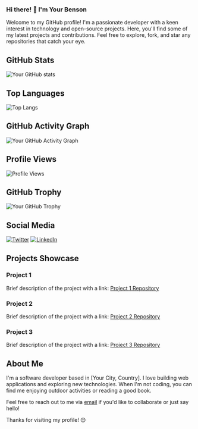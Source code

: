 
<!--
**Bensonqjy/Bensonqjy** is a ✨ _special_ ✨ repository because its `README.md` (this file) appears on your GitHub profile.

Here are some ideas to get you started:

- 🔭 I’m currently working on ...
- 🌱 I’m currently learning ...
- 👯 I’m looking to collaborate on ...
- 🤔 I’m looking for help with ...
- 💬 Ask me about ...
- 📫 How to reach me: ...
- 😄 Pronouns: ...
- ⚡ Fun fact: ...
-->
### Hi there! 👋 I'm Your Benson

Welcome to my GitHub profile! I'm a passionate developer with a keen interest in technology and open-source projects. Here, you'll find some of my latest projects and contributions. Feel free to explore, fork, and star any repositories that catch your eye.

## GitHub Stats

![Your GitHub stats](https://github-readme-stats.vercel.app/api?username=yourusername&show_icons=true&count_private=true&hide=prs,issues)

## Top Languages

![Top Langs](https://github-readme-stats.vercel.app/api/top-langs/?username=yourusername&layout=compact)

## GitHub Activity Graph

![Your GitHub Activity Graph](https://activity-graph.herokuapp.com/graph?username=yourusername)

## Profile Views

![Profile Views](https://komarev.com/ghpvc/?username=yourusername)

## GitHub Trophy

![Your GitHub Trophy](https://github-profile-trophy.vercel.app/?username=yourusername)

## Social Media

[![Twitter](https://img.shields.io/badge/Twitter-%40yourusername-blue)](https://twitter.com/yourusername)
[![LinkedIn](https://img.shields.io/badge/LinkedIn-YourName-blue)](https://www.linkedin.com/in/yourprofile)

## Projects Showcase

### Project 1

Brief description of the project with a link:
[Project 1 Repository](https://github.com/yourusername/project1)

### Project 2

Brief description of the project with a link:
[Project 2 Repository](https://github.com/yourusername/project2)

### Project 3

Brief description of the project with a link:
[Project 3 Repository](https://github.com/yourusername/project3)

## About Me

I'm a software developer based in [Your City, Country]. I love building web applications and exploring new technologies. When I'm not coding, you can find me enjoying outdoor activities or reading a good book.

Feel free to reach out to me via [email](mailto:youremail@example.com) if you'd like to collaborate or just say hello!

Thanks for visiting my profile! 😊
